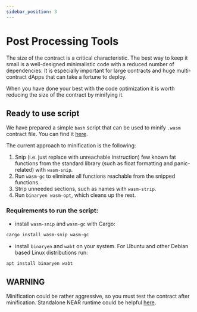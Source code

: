 ```yaml
---
sidebar_position: 3
---
```


# Post Processing Tools
The size of the contract is a critical characteristic. The best way to keep it small is a well-designed minimalistic code with a reduced number of dependencies. It is especially important for large contracts and huge multi-contract dApps that can take a fortune to deploy.

When you have done your best with the code optimization it is worth reducing the size of the contract by minifying it. 

## Ready to use script
We have prepared a simple `bash` script that can be used to minify `.wasm` contract file. You can find it [here](https://github.com/near/near-sdk-rs/blob/master/minifier/minify.sh).

The current approach to minification is the following:
1. Snip (i.e. just replace with unreachable instruction) few known fat functions from the standard library (such as float formatting and panic-related) with `wasm-snip`.
2. Run `wasm-gc` to eliminate all functions reachable from the snipped functions.
3. Strip unneeded sections, such as names with `wasm-strip`.
4. Run `binaryen wasm-opt`, which cleans up the rest.

### Requirements to run the script:
- install `wasm-snip` and `wasm-gc` with Cargo:
```bash
cargo install wasm-snip wasm-gc
```
- install `binaryen` and `wabt` on your system. For Ubuntu and other Debian based Linux distributions run:
```bash
apt install binaryen wabt
```
## WARNING
Minification could be rather aggressive, so you must test the contract after minification. Standalone NEAR runtime could be helpful [here](https://github.com/nearprotocol/nearcore/tree/master/runtime/near-vm-runner).